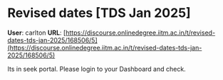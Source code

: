 # Revised dates [TDS Jan 2025]

**User**: carlton
**URL**: [https://discourse.onlinedegree.iitm.ac.in/t/revised-dates-tds-jan-2025/168506/5](https://discourse.onlinedegree.iitm.ac.in/t/revised-dates-tds-jan-2025/168506/5)

Its in seek portal. Please login to your Dashboard and check.

